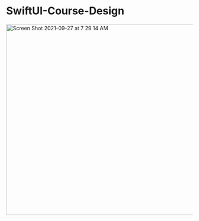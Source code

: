 # SwiftUI-Course-Design
<img width="514" alt="Screen Shot 2021-09-27 at 7 29 14 AM" src="https://user-images.githubusercontent.com/28022602/134928798-84ef9a6e-0e54-4dc4-83f7-5dacf3a63ef6.png">
